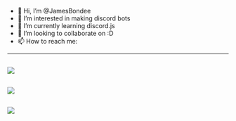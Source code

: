 - 👋 Hi, I’m @JamesBondee
- 👀 I’m interested in making discord bots
- 🌱 I’m currently learning discord.js
- 💞️ I’m looking to collaborate on :D
- 📫 How to reach me:
---
![](https://github-readme-streak-stats.herokuapp.com/?user=memte&theme=radical&hide_border=false)<br/>
---
![](https://skillicons.dev/icons?i=js,html,css,python,github,nodejs,vscode)
---
![](https://komarev.com/ghpvc/?username=JamesBondee&color=6607ce)
---
<!---
JamesBondee/JamesBondee is a ✨ special ✨ repository because its `README.md` (this file) appears on your GitHub profile.
You can click the Preview link to take a look at your changes.
--->
